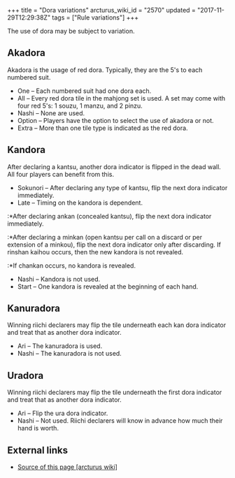 +++
title = "Dora variations"
arcturus_wiki_id = "2570"
updated = "2017-11-29T12:29:38Z"
tags = ["Rule variations"]
+++

The use of dora may be subject to variation.

## Akadora

Akadora is the usage of red dora. Typically, they are the 5's to each numbered suit.

- One – Each numbered suit had one dora each.
- All – Every red dora tile in the mahjong set is used. A set may come with four red 5's: 1 souzu, 1
  manzu, and 2 pinzu.
- Nashi – None are used.
- Option – Players have the option to select the use of akadora or not.
- Extra – More than one tile type is indicated as the red dora.

## Kandora

After declaring a kantsu, another dora indicator is flipped in the dead wall. All four players can
benefit from this.

- Sokunori – After declaring any type of kantsu, flip the next dora indicator immediately.
- Late – Timing on the kandora is dependent.

:\*After declaring ankan (concealed kantsu), flip the next dora indicator immediately.

:\*After declaring a minkan (open kantsu per call on a discard or per extension of a minkou), flip
the next dora indicator only after discarding. If rinshan kaihou occurs, then the new kandora is not
revealed.

:\*If chankan occurs, no kandora is revealed.

- Nashi – Kandora is not used.
- Start – One kandora is revealed at the beginning of each hand.

## Kanuradora

Winning riichi declarers may flip the tile underneath each kan dora indicator and treat that as
another dora indicator.

- Ari – The kanuradora is used.
- Nashi – The kanuradora is not used.

## Uradora

Winning riichi declarers may flip the tile underneath the first dora indicator and treat that as
another dora indicator.

- Ari – Flip the ura dora indicator.
- Nashi – Not used. Riichi declarers will know in advance how much their hand is worth.

## External links

- [Source of this page [arcturus wiki]](http://arcturus.su/wiki/Dora_variations)
